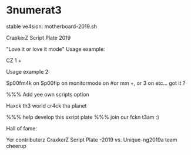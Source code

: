 # 3numerat3

stable ve4sion: motherboard-2019.sh

CraxkerZ Script Plate 2019

"Love it or love it mode" 
Usage example: 

CZ 1 +

Usage example 2:

Sp00fm4k on
Sp00fip on
monitormode on #or mm +, or 3 on etc... got it ?

%%% Add yee own scripts option

Haxck th3 world cr4ck tha planet

%%% help develop this sxript plate
%%% join our fckn t3am :)

Hall of fame:

Yer contributerz CraxkerZ Script Plate -2019 vs. Unique-ng2019a team cheerup
